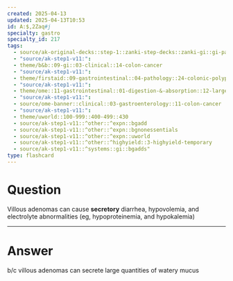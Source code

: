```yaml
---
created: 2025-04-13
updated: 2025-04-13T10:53
id: A:$,2Zaq#j
specialty: gastro
specialty_id: 217
tags:
  - source/ak-original-decks::step-1::zanki-step-decks::zanki-gi::gi-pathology
  - "source/ak-step1-v11:": 
  - theme/b&b::09-gi::03-clinical::14-colon-cancer
  - "source/ak-step1-v11:": 
  - theme/firstaid::09-gastrointestinal::04-pathology::24-colonic-polyps::neoplastic::adenomatous
  - "source/ak-step1-v11:": 
  - theme/ome::11-gastrointestinal::01-digestion-&-absorption::12-large-intestine-neoplasia
  - "source/ak-step1-v11:": 
  - source/ome-banner::clinical::03-gastroenterology::11-colon-cancer
  - "source/ak-step1-v11:": 
  - theme/uworld::100-999::400-499::430
  - source/ak-step1-v11::^other::^expn::bgadd
  - source/ak-step1-v11::^other::^expn::bgnonessentials
  - source/ak-step1-v11::^other::^expn::uworld
  - source/ak-step1-v11::^other::^highyield::3-highyield-temporary
  - source/ak-step1-v11::^systems::gi::bgadds"
type: flashcard
---
```


# Question
Villous adenomas can cause **secretory** diarrhea, hypovolemia, and electrolyte abnormalities (eg, hypoproteinemia, and hypokalemia)

---

# Answer
b/c villous adenomas can secrete large quantities of watery mucus